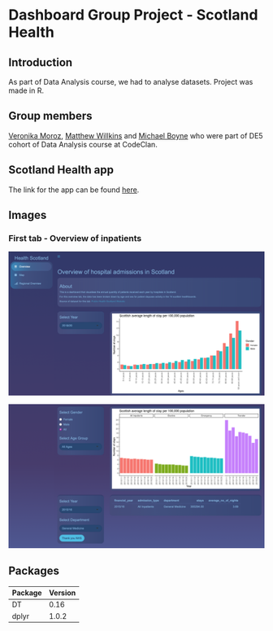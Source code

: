 # Dashboard Group Project - Scotland Health

## Introduction
As part of Data Analysis course, we had to analyse datasets.
Project was made in R. 

## Group members 
[Veronika Moroz](https://github.com/vpetrova13),
[Matthew Willkins](https://github.com/matthewwillkins) and
[Michael Boyne](https://github.com/Michael-Boyne) who were part of DE5 cohort of Data Analysis course at CodeClan.

## Scotland Health app
The link for the app can be found [here](https://veronika13.shinyapps.io/group_project).

## Images 
### First tab - Overview of inpatients 
![1st_tab_plot_gender.png](https://github.com/vpetrova13/group_project/blob/master/images/1st_tab_plot_gender.png)

![1st_tab_plot_table.png](https://github.com/vpetrova13/group_project/blob/master/images/1st_tab_plot_table.png)

## Packages

Package | Version | 
--- | --- | 
DT | 0.16 | 
dplyr | 1.0.2 |

     